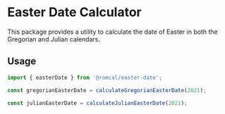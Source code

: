 # Easter Date Calculator

This package provides a utility to calculate the date of Easter in both the Gregorian and Julian calendars.

## Usage

```ts
import { easterDate } from '@romcal/easter-date';

const gregorianEasterDate = calculateGregorianEasterDate(2021);

const julianEasterDate = calculateJulianEasterDate(2021);
```
